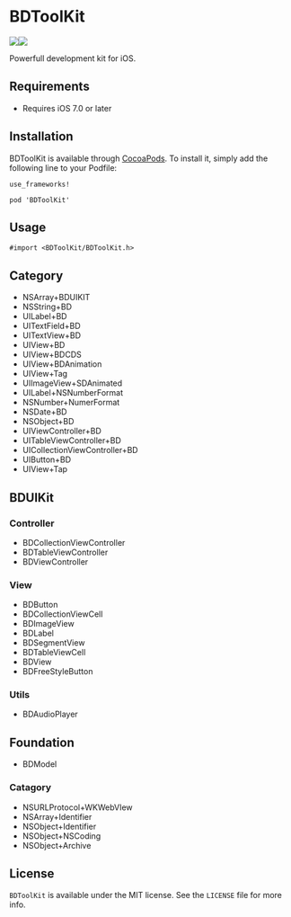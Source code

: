 # BDToolKit
<img src="https://img.shields.io/badge/BDToolKit-Objective--C-orange.svg"><img src="https://img.shields.io/badge/License-MIT-lightgrey.svg">

Powerfull development kit for iOS.

## Requirements

* Requires iOS 7.0 or later

## Installation

BDToolKit is available through [CocoaPods](https://cocoapods.org/pods/BDToolKit). To install it, simply add the following line to your Podfile:

```
use_frameworks!

pod 'BDToolKit'
```

## Usage

```
#import <BDToolKit/BDToolKit.h>
```

## Category

* NSArray+BDUIKIT
* NSString+BD
* UILabel+BD
* UITextField+BD
* UITextView+BD
* UIView+BD
* UIView+BDCDS
* UIView+BDAnimation
* UIView+Tag
* UIImageView+SDAnimated
* UILabel+NSNumberFormat
* NSNumber+NumerFormat
* NSDate+BD
* NSObject+BD
* UIViewController+BD
* UITableViewController+BD
* UICollectionViewController+BD
* UIButton+BD
* UIView+Tap

## BDUIKit

### Controller

* BDCollectionViewController
* BDTableViewController
* BDViewController

### View

* BDButton
* BDCollectionViewCell
* BDImageView
* BDLabel
* BDSegmentView
* BDTableViewCell
* BDView
* BDFreeStyleButton

### Utils
* BDAudioPlayer

## Foundation

* BDModel

### Catagory

* NSURLProtocol+WKWebVIew
* NSArray+Identifier
* NSObject+Identifier
* NSObject+NSCoding
* NSObject+Archive

## License

`BDToolKit` is available under the MIT license. See the `LICENSE` file for more info.
